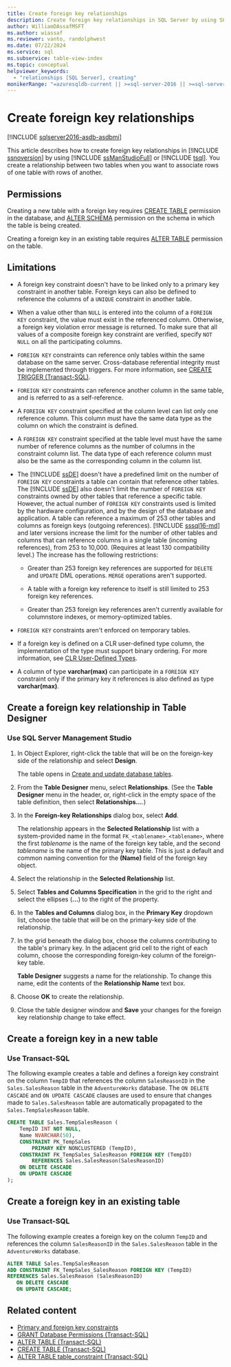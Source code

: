 ```yaml
---
title: Create foreign key relationships
description: Create foreign key relationships in SQL Server by using SQL Server Management Studio or Transact-SQL.
author: WilliamDAssafMSFT
ms.author: wiassaf
ms.reviewer: vanto, randolphwest
ms.date: 07/22/2024
ms.service: sql
ms.subservice: table-view-index
ms.topic: conceptual
helpviewer_keywords:
  - "relationships [SQL Server], creating"
monikerRange: "=azuresqldb-current || >=sql-server-2016 || >=sql-server-linux-2017 || =azuresqldb-mi-current"
---
```

# Create foreign key relationships

[!INCLUDE [sqlserver2016-asdb-asdbmi](../../includes/applies-to-version/sqlserver2016-asdb-asdbmi.md)]

This article describes how to create foreign key relationships in [!INCLUDE [ssnoversion](../../includes/ssnoversion-md.md)] by using [!INCLUDE [ssManStudioFull](../../includes/ssmanstudiofull-md.md)] or [!INCLUDE [tsql](../../includes/tsql-md.md)]. You create a relationship between two tables when you want to associate rows of one table with rows of another.

## Permissions

Creating a new table with a foreign key requires [CREATE TABLE](../../t-sql/statements/create-table-transact-sql.md) permission in the database, and [ALTER SCHEMA](../../t-sql/statements/alter-schema-transact-sql.md) permission on the schema in which the table is being created.

Creating a foreign key in an existing table requires [ALTER TABLE](../../t-sql/statements/alter-table-transact-sql.md) permission on the table.

## Limitations

- A foreign key constraint doesn't have to be linked only to a primary key constraint in another table. Foreign keys can also be defined to reference the columns of a `UNIQUE` constraint in another table.

- When a value other than `NULL` is entered into the column of a `FOREIGN KEY` constraint, the value must exist in the referenced column. Otherwise, a foreign key violation error message is returned. To make sure that all values of a composite foreign key constraint are verified, specify `NOT NULL` on all the participating columns.

- `FOREIGN KEY` constraints can reference only tables within the same database on the same server. Cross-database referential integrity must be implemented through triggers. For more information, see [CREATE TRIGGER (Transact-SQL)](../../t-sql/statements/create-trigger-transact-sql.md).

- `FOREIGN KEY` constraints can reference another column in the same table, and is referred to as a self-reference.

- A `FOREIGN KEY` constraint specified at the column level can list only one reference column. This column must have the same data type as the column on which the constraint is defined.

- A `FOREIGN KEY` constraint specified at the table level must have the same number of reference columns as the number of columns in the constraint column list. The data type of each reference column must also be the same as the corresponding column in the column list.

- The [!INCLUDE [ssDE](../../includes/ssde-md.md)] doesn't have a predefined limit on the number of `FOREIGN KEY` constraints a table can contain that reference other tables. The [!INCLUDE [ssDE](../../includes/ssde-md.md)] also doesn't limit the number of `FOREIGN KEY` constraints owned by other tables that reference a specific table. However, the actual number of `FOREIGN KEY` constraints used is limited by the hardware configuration, and by the design of the database and application. A table can reference a maximum of 253 other tables and columns as foreign keys (outgoing references). [!INCLUDE [sssql16-md](../../includes/sssql16-md.md)] and later versions increase the limit for the number of other tables and columns that can reference columns in a single table (incoming references), from 253 to 10,000. (Requires at least 130 compatibility level.) The increase has the following restrictions:

  - Greater than 253 foreign key references are supported for `DELETE` and `UPDATE` DML operations. `MERGE` operations aren't supported.

  - A table with a foreign key reference to itself is still limited to 253 foreign key references.

  - Greater than 253 foreign key references aren't currently available for columnstore indexes, or memory-optimized tables.

- `FOREIGN KEY` constraints aren't enforced on temporary tables.

- If a foreign key is defined on a CLR user-defined type column, the implementation of the type must support binary ordering. For more information, see [CLR User-Defined Types](../clr-integration-database-objects-user-defined-types/clr-user-defined-types.md).

- A column of type **varchar(max)** can participate in a `FOREIGN KEY` constraint only if the primary key it references is also defined as type **varchar(max)**.

## Create a foreign key relationship in Table Designer

### Use SQL Server Management Studio

1. In Object Explorer, right-click the table that will be on the foreign-key side of the relationship and select **Design**.

   The table opens in [Create and update database tables](../../ssms/visual-db-tools/design-tables-visual-database-tools.md).

1. From the **Table Designer** menu, select **Relationships**. (See the **Table Designer** menu in the header, or, right-click in the empty space of the table definition, then select **Relationships...**.)

1. In the **Foreign-key Relationships** dialog box, select **Add**.

   The relationship appears in the **Selected Relationship** list with a system-provided name in the format `FK_<tablename>_<tablename>`, where the first *tablename* is the name of the foreign key table, and the second *tablename* is the name of the primary key table. This is just a default and common naming convention for the **(Name)** field of the foreign key object.

1. Select the relationship in the **Selected Relationship** list.
1. Select **Tables and Columns Specification** in the grid to the right and select the ellipses (**...**) to the right of the property.
1. In the **Tables and Columns** dialog box, in the **Primary Key** dropdown list, choose the table that will be on the primary-key side of the relationship.

1. In the grid beneath the dialog box, choose the columns contributing to the table's primary key. In the adjacent grid cell to the right of each column, choose the corresponding foreign-key column of the foreign-key table.

   **Table Designer** suggests a name for the relationship. To change this name, edit the contents of the **Relationship Name** text box.

1. Choose **OK** to create the relationship.

1. Close the table designer window and **Save** your changes for the foreign key relationship change to take effect.

## Create a foreign key in a new table

### Use Transact-SQL

The following example creates a table and defines a foreign key constraint on the column `TempID` that references the column `SalesReasonID` in the `Sales.SalesReason` table in the `AdventureWorks` database. The `ON DELETE CASCADE` and `ON UPDATE CASCADE` clauses are used to ensure that changes made to `Sales.SalesReason` table are automatically propagated to the `Sales.TempSalesReason` table.

```sql
CREATE TABLE Sales.TempSalesReason (
    TempID INT NOT NULL,
    Name NVARCHAR(50),
    CONSTRAINT PK_TempSales
        PRIMARY KEY NONCLUSTERED (TempID),
    CONSTRAINT FK_TempSales_SalesReason FOREIGN KEY (TempID)
        REFERENCES Sales.SalesReason(SalesReasonID)
    ON DELETE CASCADE
    ON UPDATE CASCADE
);
```

## Create a foreign key in an existing table

### Use Transact-SQL

The following example creates a foreign key on the column `TempID` and references the column `SalesReasonID` in the `Sales.SalesReason` table in the `AdventureWorks` database.

```sql
ALTER TABLE Sales.TempSalesReason
ADD CONSTRAINT FK_TempSales_SalesReason FOREIGN KEY (TempID)
REFERENCES Sales.SalesReason (SalesReasonID)
   ON DELETE CASCADE
   ON UPDATE CASCADE;
```

## Related content

- [Primary and foreign key constraints](primary-and-foreign-key-constraints.md)
- [GRANT Database Permissions (Transact-SQL)](../../t-sql/statements/grant-database-permissions-transact-sql.md)
- [ALTER TABLE (Transact-SQL)](../../t-sql/statements/alter-table-transact-sql.md)
- [CREATE TABLE (Transact-SQL)](../../t-sql/statements/create-table-transact-sql.md)
- [ALTER TABLE table_constraint (Transact-SQL)](../../t-sql/statements/alter-table-table-constraint-transact-sql.md)
